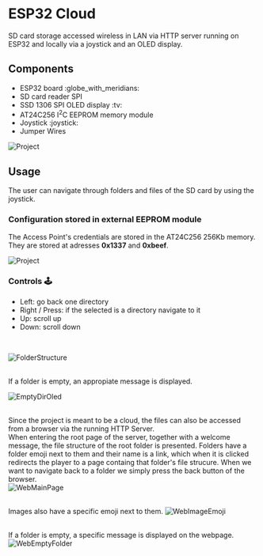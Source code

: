 # ESP32 CloudSD card storage accessed wireless in LAN via HTTP server running on ESP32 and locally via a joystick and an OLED display.## Components<ul>    <li>ESP32 board :globe_with_meridians:</li>    <li>SD card reader SPI</li>    <li>SSD 1306 SPI OLED display :tv:</li>	<li>AT24C256 I<sup>2</sup>C EEPROM memory module</li>    <li>Joystick :joystick:</li>    <li>Jumper Wires</li></ul>![Project](images/project.jpg)## UsageThe user can navigate through folders and files of the SD card by using the joystick.### Configuration stored in external EEPROM moduleThe Access Point's credentials are stored in the AT24C256 256Kb memory.<br>They are stored at adresses **0x1337** and **0xbeef**.![Project](images/eepromRead.png)### Controls :joystick:<ul>    <li>Left: go back one directory</li>    <li>Right / Press: if the selected is a directory navigate to it</li>    <li>Up: scroll up</li>	<li>Down: scroll down</li></ul><br>![FolderStructure](images/oledFolderStructure.jpg)<br><br>If a folder is empty, an appropiate message is displayed.<br>![EmptyDirOled](images/oledDirEmpty.jpg)<br><br>Since the project is meant to be a cloud, the files can also be accessed from a browser via the running HTTP Server.<br>When entering the root page of the server, together with a welcome message, the file structure of the root folder is presented. Folders have a folder emoji next to them and their name is a link, which when it is clicked redirects the player to a page containg that folder's file strucure. When we want to navigate back to a folder we simply press the back button of the browser.<br>![WebMainPage](images/webMainPage.png)<br><br>Images also have a specific emoji next to them.![WebImageEmoji](images/webPhotoEmoji.png)<br><br>If a folder is empty, a specific message is displayed on the webpage.![WebEmptyFolder](images/webDirectoryEmpty.png)